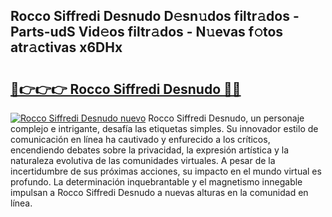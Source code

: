 ## Rocco Siffredi Desnudo D𝚎sn𝚞dos filtr𝚊dos - Parts-udS Vid𝚎os filtr𝚊dos - N𝚞evas f𝚘tos atr𝚊ctivas x6DHx

# <h2><a href="http://mb6mu5l.tromn.icu/?c=Rocco+Siffredi+Desnudo">🔗👉👉👉 Rocco Siffredi Desnudo 🔗🔗</a></h2>

[![Rocco Siffredi Desnudo nuevo](https://i.imgur.com/pEAQMta.gif)](http://mb6mu5l.tromn.icu/?c=Rocco+Siffredi+Desnudo)
Rocco Siffredi Desnudo, un personaje complejo e intrigante, desafía las etiquetas simples. Su innovador estilo de comunicación en línea ha cautivado y enfurecido a los críticos, encendiendo debates sobre la privacidad, la expresión artística y la naturaleza evolutiva de las comunidades virtuales. A pesar de la incertidumbre de sus próximas acciones, su impacto en el mundo virtual es profundo. La determinación inquebrantable y el magnetismo innegable impulsan a Rocco Siffredi Desnudo a nuevas alturas en la comunidad en línea.
